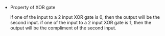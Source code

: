 * Property of XOR gate

  if one of the input to a 2 input XOR gate is 0, then the output will be the second input.
	if one of the input to a 2 input XOR gate is 1, then the output will be the compliment of the second input.
